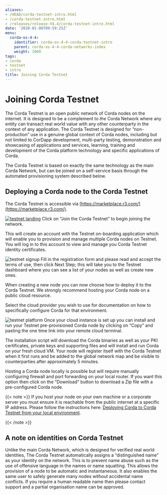 ```yaml
---
aliases:
- /HEAD/corda-testnet-intro.html
- /corda-testnet-intro.html
- /releases/release-V4.4/corda-testnet-intro.html
date: '2020-01-08T09:59:25Z'
menu:
  corda-os-4-4:
    identifier: corda-os-4-4-corda-testnet-intro
    parent: corda-os-4-4-corda-networks-index
    weight: 1060
tags:
- corda
- testnet
- intro
title: Joining Corda Testnet
---
```



# Joining Corda Testnet


The Corda Testnet is an open public network of Corda nodes on the internet. It is designed to be a complement to *the* Corda Network where any entity can transact real world value with any other counterparty in the context of any application. The Corda Testnet is designed for “non-production” use in a genuine global context of Corda nodes, including but not limited to CorDapp development, multi-party testing, demonstration and showcasing of applications and services, learning, training and development of the Corda platform technology and specific applications of Corda.

The Corda Testnet is based on exactly the same technology as the main Corda Network, but can be joined on a self-service basis through the automated provisioning system described below.


## Deploying a Corda node to the Corda Testnet

The Corda Testnet is accessible via [https://marketplace.r3.com/](https://marketplace.r3.com/).

[![testnet landing](/en/images/testnet-landing.png "testnet landing")](https://marketplace.r3.com/network)
Click on “Join the Corda Testnet” to begin joining the network.

This will create an account with the Testnet on-boarding application which will enable you to provision and manage multiple Corda nodes on Testnet. You will log in to this account to view and manage you Corda Testnet identity certificates.

![testnet signup](/en/images/testnet-signup.png "testnet signup")
Fill in the registration form and please read and accept the terms of use, then click Next Step; this will take you to the Testnet dashboard where you can see a list of your nodes as well as create new ones.

When creating a new node you can now choose how to deploy it to the Corda Testnet. We strongly recommend hosting your Corda node on a public cloud resource.

Select the cloud provider you wish to use for documentation on how to specifically configure Corda for that environment.

![testnet platform](/en/images/testnet-platform.png "testnet platform")
Once your cloud instance is set up you can install and run your Testnet pre-provisioned Corda node by clicking on “Copy” and pasting the one time link into your remote cloud terminal.

The installation script will download the Corda binaries as well as your PKI certificates, private keys and supporting files and will install and run Corda on your fresh cloud VM. Your node will register itself with the Corda Testnet when it first runs and be added to the global network map and be visible to counterparties after approximately 5 minutes.

Hosting a Corda node locally is possible but will require manually configuring firewall and port forwarding on your local router. If you want this option then click on the “Download” button to download a Zip file with a pre-configured Corda node.

{{< note >}}
If you host your node on your own machine or a corporate server you must ensure it is reachable from the public internet at a specific IP address. Please follow the instructions here: [Deploying Corda to Corda Testnet from your local environment](deploy-locally.md).

{{< /note >}}

## A note on identities on Corda Testnet

Unlike the main Corda Network, which is designed for verified real world identities, The Corda Testnet automatically assigns a “distinguished name” as your identity on the network. This is to prevent name abuse such as the use of offensive language in the names or name squatting. This allows the provision of a node to be automatic and instantaneous. It also enables the same user to safely generate many nodes without accidental name conflicts. If you require a human readable name then please contact support and a partial organisation name can be approved.


